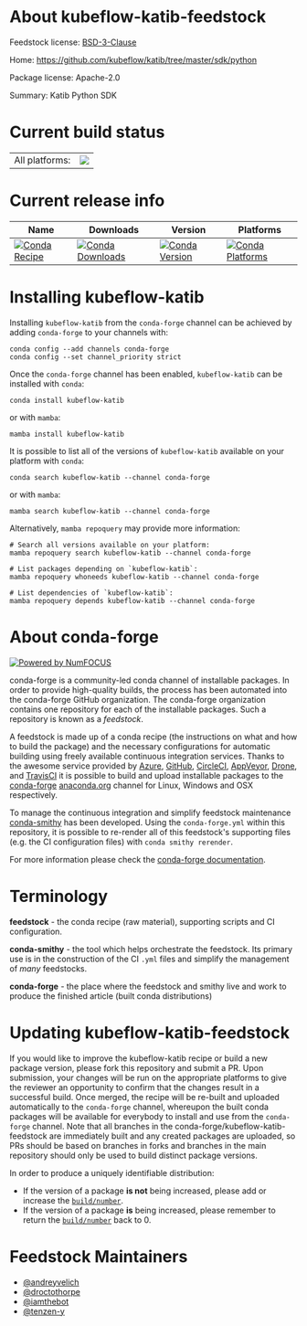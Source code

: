 About kubeflow-katib-feedstock
==============================

Feedstock license: [BSD-3-Clause](https://github.com/conda-forge/kubeflow-katib-feedstock/blob/main/LICENSE.txt)

Home: https://github.com/kubeflow/katib/tree/master/sdk/python

Package license: Apache-2.0

Summary: Katib Python SDK

Current build status
====================


<table><tr><td>All platforms:</td>
    <td>
      <a href="https://dev.azure.com/conda-forge/feedstock-builds/_build/latest?definitionId=21793&branchName=main">
        <img src="https://dev.azure.com/conda-forge/feedstock-builds/_apis/build/status/kubeflow-katib-feedstock?branchName=main">
      </a>
    </td>
  </tr>
</table>

Current release info
====================

| Name | Downloads | Version | Platforms |
| --- | --- | --- | --- |
| [![Conda Recipe](https://img.shields.io/badge/recipe-kubeflow--katib-green.svg)](https://anaconda.org/conda-forge/kubeflow-katib) | [![Conda Downloads](https://img.shields.io/conda/dn/conda-forge/kubeflow-katib.svg)](https://anaconda.org/conda-forge/kubeflow-katib) | [![Conda Version](https://img.shields.io/conda/vn/conda-forge/kubeflow-katib.svg)](https://anaconda.org/conda-forge/kubeflow-katib) | [![Conda Platforms](https://img.shields.io/conda/pn/conda-forge/kubeflow-katib.svg)](https://anaconda.org/conda-forge/kubeflow-katib) |

Installing kubeflow-katib
=========================

Installing `kubeflow-katib` from the `conda-forge` channel can be achieved by adding `conda-forge` to your channels with:

```
conda config --add channels conda-forge
conda config --set channel_priority strict
```

Once the `conda-forge` channel has been enabled, `kubeflow-katib` can be installed with `conda`:

```
conda install kubeflow-katib
```

or with `mamba`:

```
mamba install kubeflow-katib
```

It is possible to list all of the versions of `kubeflow-katib` available on your platform with `conda`:

```
conda search kubeflow-katib --channel conda-forge
```

or with `mamba`:

```
mamba search kubeflow-katib --channel conda-forge
```

Alternatively, `mamba repoquery` may provide more information:

```
# Search all versions available on your platform:
mamba repoquery search kubeflow-katib --channel conda-forge

# List packages depending on `kubeflow-katib`:
mamba repoquery whoneeds kubeflow-katib --channel conda-forge

# List dependencies of `kubeflow-katib`:
mamba repoquery depends kubeflow-katib --channel conda-forge
```


About conda-forge
=================

[![Powered by
NumFOCUS](https://img.shields.io/badge/powered%20by-NumFOCUS-orange.svg?style=flat&colorA=E1523D&colorB=007D8A)](https://numfocus.org)

conda-forge is a community-led conda channel of installable packages.
In order to provide high-quality builds, the process has been automated into the
conda-forge GitHub organization. The conda-forge organization contains one repository
for each of the installable packages. Such a repository is known as a *feedstock*.

A feedstock is made up of a conda recipe (the instructions on what and how to build
the package) and the necessary configurations for automatic building using freely
available continuous integration services. Thanks to the awesome service provided by
[Azure](https://azure.microsoft.com/en-us/services/devops/), [GitHub](https://github.com/),
[CircleCI](https://circleci.com/), [AppVeyor](https://www.appveyor.com/),
[Drone](https://cloud.drone.io/welcome), and [TravisCI](https://travis-ci.com/)
it is possible to build and upload installable packages to the
[conda-forge](https://anaconda.org/conda-forge) [anaconda.org](https://anaconda.org/)
channel for Linux, Windows and OSX respectively.

To manage the continuous integration and simplify feedstock maintenance
[conda-smithy](https://github.com/conda-forge/conda-smithy) has been developed.
Using the ``conda-forge.yml`` within this repository, it is possible to re-render all of
this feedstock's supporting files (e.g. the CI configuration files) with ``conda smithy rerender``.

For more information please check the [conda-forge documentation](https://conda-forge.org/docs/).

Terminology
===========

**feedstock** - the conda recipe (raw material), supporting scripts and CI configuration.

**conda-smithy** - the tool which helps orchestrate the feedstock.
                   Its primary use is in the construction of the CI ``.yml`` files
                   and simplify the management of *many* feedstocks.

**conda-forge** - the place where the feedstock and smithy live and work to
                  produce the finished article (built conda distributions)


Updating kubeflow-katib-feedstock
=================================

If you would like to improve the kubeflow-katib recipe or build a new
package version, please fork this repository and submit a PR. Upon submission,
your changes will be run on the appropriate platforms to give the reviewer an
opportunity to confirm that the changes result in a successful build. Once
merged, the recipe will be re-built and uploaded automatically to the
`conda-forge` channel, whereupon the built conda packages will be available for
everybody to install and use from the `conda-forge` channel.
Note that all branches in the conda-forge/kubeflow-katib-feedstock are
immediately built and any created packages are uploaded, so PRs should be based
on branches in forks and branches in the main repository should only be used to
build distinct package versions.

In order to produce a uniquely identifiable distribution:
 * If the version of a package **is not** being increased, please add or increase
   the [``build/number``](https://docs.conda.io/projects/conda-build/en/latest/resources/define-metadata.html#build-number-and-string).
 * If the version of a package **is** being increased, please remember to return
   the [``build/number``](https://docs.conda.io/projects/conda-build/en/latest/resources/define-metadata.html#build-number-and-string)
   back to 0.

Feedstock Maintainers
=====================

* [@andreyvelich](https://github.com/andreyvelich/)
* [@droctothorpe](https://github.com/droctothorpe/)
* [@iamthebot](https://github.com/iamthebot/)
* [@tenzen-y](https://github.com/tenzen-y/)


